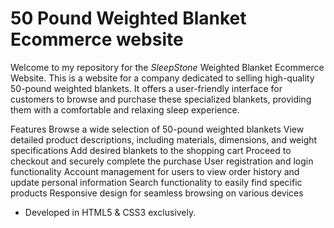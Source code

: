 # 50 Pound Weighted Blanket Ecommerce website
Welcome to my repository for the *SleepStone* Weighted Blanket Ecommerce Website. 
This is a website for a company dedicated to selling high-quality 50-pound weighted blankets.
It offers a user-friendly interface for customers to browse and purchase these specialized blankets,
providing them with a comfortable and relaxing sleep experience.

Features
Browse a wide selection of 50-pound weighted blankets
View detailed product descriptions, including materials, dimensions, and weight specifications
Add desired blankets to the shopping cart
Proceed to checkout and securely complete the purchase
User registration and login functionality
Account management for users to view order history and update personal information
Search functionality to easily find specific products
Responsive design for seamless browsing on various devices

- Developed in HTML5 & CSS3 exclusively.
